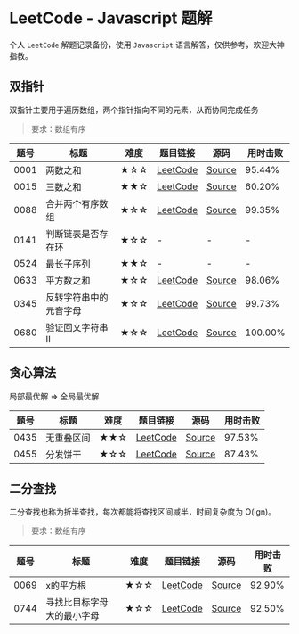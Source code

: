 # LeetCode - Javascript 题解

个人 `LeetCode` 解题记录备份，使用 `Javascript` 语言解答，仅供参考，欢迎大神指教。

## 双指针

双指针主要用于遍历数组，两个指针指向不同的元素，从而协同完成任务

> 要求：数组有序

| 题号 | 标题 | 难度 | 题目链接 | 源码 | 用时击败 |
| -- | -- | -- | -- | -- | -- |
| 0001 | 两数之和 | ★☆☆ | [LeetCode][s0001] | [Source](./solutions/s0001_two-sum.js) | 95.44% |
| 0015 | 三数之和 | ★★☆ | [LeetCode][s0015] | [Source](./solutions/s0015_3sum.js) | 60.20% |
| 0088 | 合并两个有序数组 | ★☆☆ | [LeetCode][s0088] | [Source](./solutions/s0015_3sum.js) | 99.35% |
| 0141 | 判断链表是否存在环 | ★☆☆ | - | - | - |
| 0524 | 最长子序列 | ★★☆ | - | - | - |
| 0633 | 平方数之和 | ★☆☆ | [LeetCode][s0633] | [Source](./solutions/s0633_sum-of-square-numbers.js) | 98.06% |
| 0345 | 反转字符串中的元音字母 | ★☆☆ | [LeetCode][s0345] | [Source](./solutions/s0345_reverse-vowels-of-a-string.js) | 99.73% |
| 0680 | 验证回文字符串 Ⅱ | ★☆☆ | [LeetCode][s0680] | [Source](./solutions/s0680_valid-palindrome-ii.js) | 100.00% |

## 贪心算法

局部最优解 => 全局最优解

| 题号 | 标题 | 难度 | 题目链接 | 源码 | 用时击败 |
| -- | -- | -- | -- | -- | -- |
| 0435 | 无重叠区间 | ★★☆ | [LeetCode][s0435] | [Source](./solutions/s0435_non-overlapping-intervals.js) | 97.53% |
| 0455 | 分发饼干 | ★☆☆ | [LeetCode][s0455] | [Source](./solutions/s0455_assign-cookies.js) | 87.43% |

## 二分查找

二分查找也称为折半查找，每次都能将查找区间减半，时间复杂度为 O(lgn)。

> 要求：数组有序

| 题号 | 标题 | 难度 | 题目链接 | 源码 | 用时击败 |
| -- | -- | -- | -- | -- | -- |
| 0069 | x的平方根 | ★☆☆ | [LeetCode][s0069] | [Source](./solutions/s0069_sqrtx.js) | 92.90% |
| 0744 | 寻找比目标字母大的最小字母 | ★☆☆ | [LeetCode][s0744] | [Source](./solutions/s0744_find-smallest-letter-greater-than-target.js) | 92.50% |



[s0001]: https://leetcode-cn.com/problems/two-sum/
[s0015]: https://leetcode-cn.com/problems/3sum/
[s0069]: https://leetcode-cn.com/problems/sqrtx/
[s0088]: https://leetcode-cn.com/problems/merge-sorted-array/
[s0633]: https://leetcode-cn.com/problems/sum-of-square-numbers/
[s0345]: https://leetcode-cn.com/problems/reverse-vowels-of-a-string/
[s0435]: https://leetcode-cn.com/problems/non-overlapping-intervals/
[s0455]: https://leetcode-cn.com/problems/assign-cookies/
[s0680]: https://leetcode-cn.com/problems/valid-palindrome-ii/
[s0744]: https://leetcode-cn.com/problems/find-smallest-letter-greater-than-target/